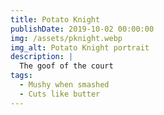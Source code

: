 ```yaml
---
title: Potato Knight
publishDate: 2019-10-02 00:00:00
img: /assets/pknight.webp
img_alt: Potato Knight portrait
description: |
  The goof of the court
tags:
  - Mushy when smashed
  - Cuts like butter
---
```

